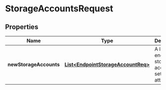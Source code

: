 
# StorageAccountsRequest

## Properties
Name | Type | Description | Notes
------------ | ------------- | ------------- | -------------
**newStorageAccounts** | [**List&lt;EndpointStorageAccountReq&gt;**](EndpointStorageAccountReq.md) | A list of endpoint storage accounts to set or attach |  [optional]



